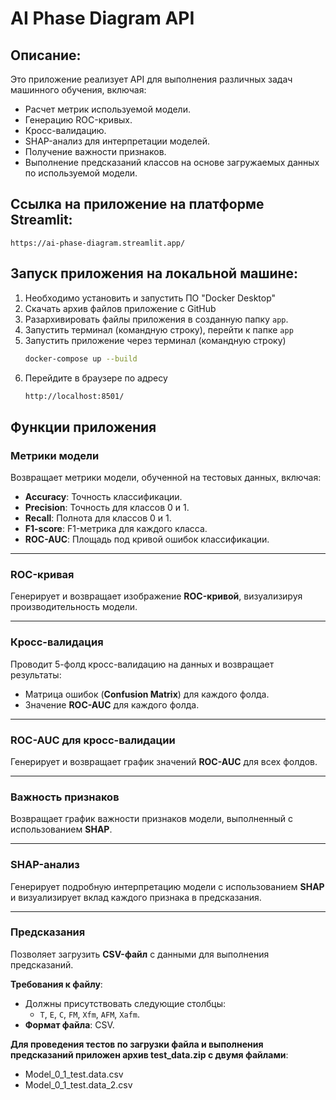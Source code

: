 # AI Phase Diagram API

## Описание:
Это приложение реализует API для выполнения различных задач машинного обучения, включая:
- Расчет метрик используемой модели.
- Генерацию ROC-кривых.
- Кросс-валидацию.
- SHAP-анализ для интерпретации моделей.
- Получение важности признаков.
- Выполнение предсказаний классов на основе загружаемых данных по используемой модели.

## Ссылка на приложение на платформе Streamlit:
`https://ai-phase-diagram.streamlit.app/`
## Запуск приложения на локальной машине:

1. Необходимо установить и запустить ПО "Docker Desktop"
2. Скачать архив файлов приложение с GitHub
3. Разархивировать файлы приложения в созданную папку `app`.
4. Запустить терминал (командную строку), перейти к папке `app`
5. Запустить приложение через терминал (командную строку)
   ```bash
   docker-compose up --build
   ```   
6. Перейдите в браузере по адресу
   ```bash
   http://localhost:8501/
   ```

## Функции приложения

### **Метрики модели**
Возвращает метрики модели, обученной на тестовых данных, включая:

- **Accuracy**: Точность классификации.
- **Precision**: Точность для классов 0 и 1.
- **Recall**: Полнота для классов 0 и 1.
- **F1-score**: F1-метрика для каждого класса.
- **ROC-AUC**: Площадь под кривой ошибок классификации.

---

### **ROC-кривая**
Генерирует и возвращает изображение **ROC-кривой**, визуализируя производительность модели.

---

### **Кросс-валидация**
Проводит 5-фолд кросс-валидацию на данных и возвращает результаты:

- Матрица ошибок (**Confusion Matrix**) для каждого фолда.
- Значение **ROC-AUC** для каждого фолда.

---

### **ROC-AUC для кросс-валидации**
Генерирует и возвращает график значений **ROC-AUC** для всех фолдов.

---

### **Важность признаков**
Возвращает график важности признаков модели, выполненный с использованием **SHAP**.

---

### **SHAP-анализ**
Генерирует подробную интерпретацию модели с использованием **SHAP** и визуализирует вклад каждого признака в предсказания.

---

### **Предсказания**
Позволяет загрузить **CSV-файл** с данными для выполнения предсказаний.

**Требования к файлу**:
- Должны присутствовать следующие столбцы:
  - `T`, `E`, `C`, `FM`, `Xfm`, `AFM`, `Xafm`.
- **Формат файла**: CSV.

**Для проведения тестов по загрузки файла и выполнения предсказаний приложен архив test_data.zip с двумя файлами**:
- Model_0_1_test.data.csv
- Model_0_1_test.data_2.csv
